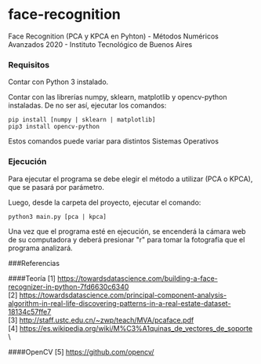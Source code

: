 # face-recognition
Face Recognition (PCA y KPCA en Pyhton) - Métodos Numéricos Avanzados 2020 - Instituto Tecnológico de Buenos Aires

### Requisitos
Contar con Python 3 instalado.

Contar con las librerías numpy, sklearn, matplotlib y opencv-python instaladas. De no ser así, ejecutar los comandos:
```
pip install [numpy | sklearn | matplotlib]
pip3 install opencv-python
```
Estos comandos puede variar para distintos Sistemas Operativos

### Ejecución

Para ejecutar el programa se debe elegir el método a utilizar (PCA o KPCA), que se pasará por parámetro. 

Luego, desde la carpeta del proyecto, ejecutar el comando:
```
python3 main.py [pca | kpca]
```
Una vez que el programa esté en ejecución, se encenderá la cámara web de su computadora y deberá presionar "r" para tomar la fotografía que el programa analizará.

###Referencias

####Teoría
[1] https://towardsdatascience.com/building-a-face-recognizer-in-python-7fd6630c6340 \
[2] https://towardsdatascience.com/principal-component-analysis-algorithm-in-real-life-discovering-patterns-in-a-real-estate-dataset-18134c57ffe7 \
[3] http://staff.ustc.edu.cn/~zwp/teach/MVA/pcaface.pdf \
[4] https://es.wikipedia.org/wiki/M%C3%A1quinas_de_vectores_de_soporte \

####OpenCV
[5] https://github.com/opencv/
